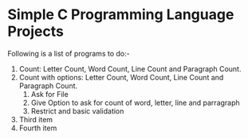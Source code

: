 # Simple C Programming Language Projects

Following is a list of programs to do:-

<ol>
<li>Count: Letter Count, Word Count, Line Count and Paragraph Count.</li>
<li>Count with options: Letter Count, Word Count, Line Count and Paragraph Count.
  <ol>
    <li>Ask for File</li>
    <li>Give Option to ask for count of word, letter, line and parragraph</li>
    <li>Restrict and basic validation</li>
  </ol>
</li>
<li>Third item</li>
<li>Fourth item</li>
</ol> 
